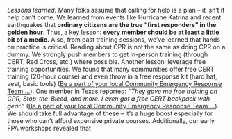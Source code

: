 _Lessons learned:_ Many folks assume that calling for help is a plan – it isn’t if help can’t come. We learned from events like Hurricane Katrina and recent earthquakes that **ordinary citizens are the true “first responders” in the golden hour**. Thus, a key lesson: **every member should be at least a little bit of a medic.** Also, from past training sessions, we’ve learned that hands-on practice is critical. Reading about CPR is not the same as doing CPR on a dummy. We strongly push members to get in-person training (through CERT, Red Cross, etc.) where possible. Another lesson: leverage free training opportunities. We found that many communities offer free CERT training (20-hour course) and even throw in a free response kit (hard hat, vest, basic tools) ([Be a part of your local Community Emergency Response Team ...](https://www.reddit.com/r/preppers/comments/1ay2srt/be_a_part_of_your_local_community_emergency/#:~:text=,few%20hundred%20dollars%20of%20gear)). One member in Texas reported: _“They gave me free training on CPR, Stop-the-Bleed, and more. I even got a free CERT backpack with gear.”_ ([Be a part of your local Community Emergency Response Team ...](https://www.reddit.com/r/preppers/comments/1ay2srt/be_a_part_of_your_local_community_emergency/#:~:text=,few%20hundred%20dollars%20of%20gear)). We should take full advantage of these – it’s a huge boost especially for those who can’t afford expensive private courses. Additionally, our early FPA workshops revealed that